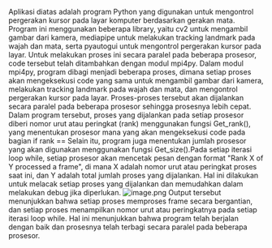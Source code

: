 Aplikasi diatas adalah program Python yang digunakan untuk mengontrol pergerakan kursor pada layar komputer berdasarkan gerakan mata. Program ini menggunakan beberapa library, yaitu cv2 untuk mengambil gambar dari kamera, mediapipe untuk melakukan tracking landmark pada wajah dan mata, serta pyautogui untuk mengontrol pergerakan kursor pada layar.
Untuk melakukan proses ini secara paralel pada beberapa prosesor, code tersebut telah ditambahkan dengan modul mpi4py. Dalam modul mpi4py, program dibagi menjadi beberapa proses, dimana setiap proses akan mengeksekusi code yang sama untuk mengambil gambar dari kamera, melakukan tracking landmark pada wajah dan mata, dan mengontrol pergerakan kursor pada layar. Proses-proses tersebut akan dijalankan secara paralel pada beberapa prosesor sehingga prosesnya lebih cepat. Dalam program tersebut, proses yang dijalankan pada setiap prosesor diberi nomor urut atau peringkat (rank) menggunakan fungsi Get_rank(), yang menentukan prosesor mana yang akan mengeksekusi code pada bagian if rank ==  Selain itu, program juga menentukan jumlah prosesor yang akan digunakan menggunakan fungsi Get_size().Pada setiap iterasi loop while, setiap prosesor akan mencetak pesan dengan format "Rank X of Y processed a frame", di mana X adalah nomor urut atau peringkat proses saat ini, dan Y adalah total jumlah proses yang dijalankan. Hal ini dilakukan untuk melacak setiap proses yang dijalankan dan memudahkan dalam melakukan debug jika diperlukan.
![image.png]( {1.JPG} )
Output tersebut menunjukkan bahwa setiap proses memproses frame secara bergantian, dan setiap proses menampilkan nomor urut atau peringkatnya pada setiap iterasi loop while. Hal ini menunjukkan bahwa program telah berjalan dengan baik dan prosesnya telah terbagi secara paralel pada beberapa prosesor.